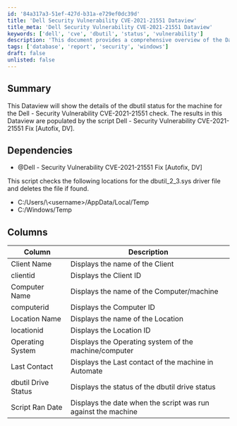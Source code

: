```yaml
---
id: '84a317a3-51ef-427d-b31a-e729ef0dc39d'
title: 'Dell Security Vulnerability CVE-2021-21551 Dataview'
title_meta: 'Dell Security Vulnerability CVE-2021-21551 Dataview'
keywords: ['dell', 'cve', 'dbutil', 'status', 'vulnerability']
description: 'This document provides a comprehensive overview of the Dataview that displays the dbutil status for machines checked against the Dell Security Vulnerability CVE-2021-21551. It details the script used for the check, its dependencies, and the columns included in the Dataview.'
tags: ['database', 'report', 'security', 'windows']
draft: false
unlisted: false
---
```

## Summary

This Dataview will show the details of the dbutil status for the machine for the Dell - Security Vulnerability CVE-2021-21551 check. The results in this Dataview are populated by the script Dell - Security Vulnerability CVE-2021-21551 Fix [Autofix, DV].

## Dependencies

- @Dell - Security Vulnerability CVE-2021-21551 Fix [Autofix, DV]

This script checks the following locations for the dbutil_2_3.sys driver file and deletes the file if found.

- C:/Users/\\\<username\>/AppData/Local/Temp  
- C:/Windows/Temp

## Columns

| Column                | Description                                              |
|----------------------|----------------------------------------------------------|
| Client Name          | Displays the name of the Client                          |
| clientid             | Displays the Client ID                                   |
| Computer Name        | Displays the name of the Computer/machine                |
| computerid           | Displays the Computer ID                                 |
| Location Name        | Displays the name of the Location                        |
| locationid           | Displays the Location ID                                 |
| Operating System     | Displays the Operating system of the machine/computer    |
| Last Contact         | Displays the Last contact of the machine in Automate     |
| dbutil Drive Status  | Displays the status of the dbutil drive status           |
| Script Ran Date      | Displays the date when the script was run against the machine |












